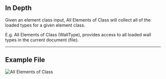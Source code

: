 ## In Depth
Given an element class input, All Elements of Class will collect all of the loaded types for a given element class.

E.g. All Elements of Class (WallType), provides access to all loaded wall types in the current document (file).
___
## Example File

![All Elements of Class](./DSRevitNodesUI.ElementsOfType_img.jpg)
